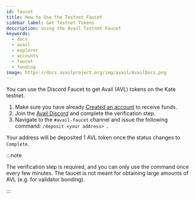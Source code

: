 ```yaml
---
id: faucet
title: How to Use the Testnet Faucet
sidebar_label: Get Testnet Tokens
description: Using the Avail Testnet Faucet
keywords:
  - docs
  - avail
  - explorer
  - accounts
  - faucet
  - funding
image: https://docs.availproject.org/img/avail/AvailDocs.png
---
```


You can use the Discord Faucet to get Avail (AVL) tokens on the Kate
testnet.

1. Make sure you have already [Created an account](/about/accounts.md) to receive funds.
2. Join the [Avail Discord](https://discord.gg/y6fHnxZQX8) and
   complete the verification step.
3. Navigate to the `#avail-faucet` channel and issue the following
   command: `/deposit <your address> `.

Your address will be deposited 1 AVL token once the status changes to
`Complete`.

:::note

The verification step is required, and you can only use the command
once every few minutes. The faucet is not meant for obtaining large
amounts of AVL (e.g. for validator bonding).

:::
